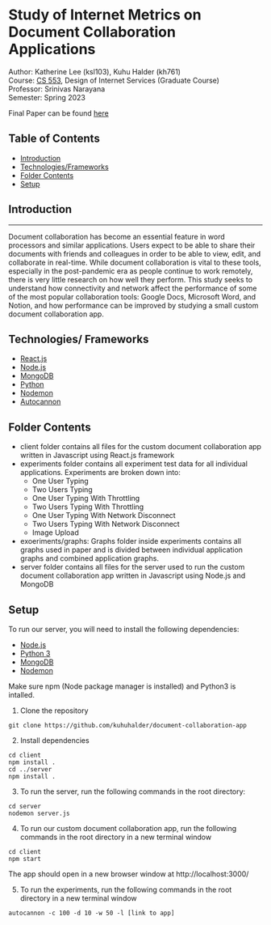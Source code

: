 # Study of Internet Metrics on Document Collaboration Applications

Author: Katherine Lee (ksl103), Kuhu Halder (kh761) <br/>
Course: [CS 553](https://people.cs.rutgers.edu/~sn624/553-S23/index.html), Design of Internet Services (Graduate Course) <br/>
Professor: Srinivas Narayana <br/>
Semester: Spring 2023

Final Paper can be found [here]()

## Table of Contents
* [Introduction](#introduction)
* [Technologies/Frameworks](#technologies)
* [Folder Contents](#folder-contents)
* [Setup](#setup)

## Introduction
-----------

Document collaboration has become an essential feature in word processors and similar applications. Users expect to be able to share their documents with friends and colleagues in order to be able to view, edit, and collaborate in real-time. While document collaboration is vital to these tools, especially in the post-pandemic era as people continue to work remotely, there is very little research on how well they perform. This study seeks to understand how connectivity and network affect the performance of some of the most popular collaboration tools: Google Docs, Microsoft Word, and Notion, and how performance can be improved by studying a small custom document collaboration app.

## Technologies/ Frameworks

- [React.js](https://reactjs.org/)
- [Node.js](https://nodejs.org/en/)
- [MongoDB](https://www.mongodb.com/)
- [Python](https://www.python.org/)
- [Nodemon](https://www.npmjs.com/package/nodemon)
- [Autocannon](https://www.npmjs.com/package/autocannon)

## Folder Contents

- client folder contains all files for the custom document collaboration app written in Javascript using React.js framework
- experiments folder contains all experiment test data for all individual applications. Experiments are broken down into: 
    * One User Typing
    * Two Users Typing
    * One User Typing With Throttling
    * Two Users Typing With Throttling
    * One User Typing With Network Disconnect
    * Two Users Typing With Network Disconnect
    * Image Upload
- exoeriments/graphs: Graphs folder inside experiments contains all graphs used in paper and is divided between individual application graphs and combined application graphs.  
- server folder contains all files for the server used to run the custom document collaboration app written in Javascript using Node.js and MongoDB

## Setup

To run our server, you will need to install the following dependencies:
- [Node.js](https://nodejs.org/en/download/)
- [Python 3](https://www.python.org/downloads/)
- [MongoDB](https://docs.mongodb.com/manual/installation/)
- [Nodemon](https://www.npmjs.com/package/nodemon)

Make sure npm (Node package manager is installed) and Python3 is intalled.

1. Clone the repository
```
git clone https://github.com/kuhuhalder/document-collaboration-app
```

2. Install dependencies
```
cd client
npm install .
cd ../server
npm install .
```

3. To run the server, run the following commands in the root directory:
```
cd server
nodemon server.js
```

4. To run our custom document collaboration app, run the following commands in the root directory in a new terminal window
```
cd client
npm start
```

The app should open in a new browser window at http://localhost:3000/

5. To run the experiments, run the following commands in the root directory in a new terminal window
```
autocannon -c 100 -d 10 -w 50 -l [link to app]
```










